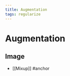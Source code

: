 ```yaml
---
title: Augmentation
tags: regularize
---
```


# Augmentation

## Image
- [[Mixup]]
#anchor




























